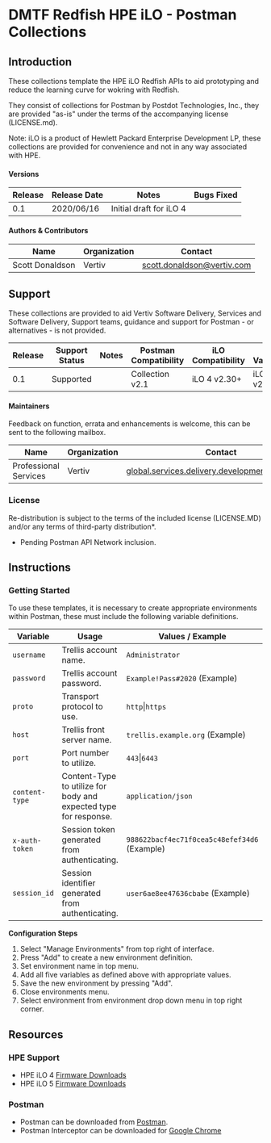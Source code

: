 # DMTF Redfish HPE iLO - Postman Collections

## Introduction

These collections template the HPE iLO Redfish APIs to aid prototyping and reduce the learning curve for wokring with Redfish.

They consist of collections for Postman by Postdot Technologies, Inc., they are provided "as-is" under the terms of the accompanying license (LICENSE.md).

Note: iLO is a product of Hewlett Packard Enterprise Development LP, these collections are provided for convenience and not in any way associated with HPE.

#### Versions
| Release   | Release Date      | Notes             | Bugs Fixed    |
|-----------|-------------------|-------------------|---------------|
| 0.1 			| 2020/06/16				|Initial draft for iLO 4  | |

#### Authors & Contributors
| Name                 | Organization      | Contact                                                          |
|----------------------|-------------------|------------------------------------------------------------------|
| Scott Donaldson      | Vertiv            | scott.donaldson@vertiv.com                |

## Support

These collections are provided to aid Vertiv Software Delivery, Services and
Software Delivery, Support teams, guidance and support for Postman - or
alternatives - is not provided.

| Release   | Support Status      | Notes             | Postman Compatibility    | iLO Compatibility | iLO Validated |
|-----------|-------------------|-------------------|---------------|----------------------|--------|
| 0.1 			| Supported | | Collection v2.1 | iLO 4 v2.30+ | iLO 4 v2.73 |

#### Maintainers

Feedback on function, errata and enhancements is welcome, this can be sent to the following mailbox.


| Name                 | Organization      | Contact                                                          |
|----------------------|-------------------|------------------------------------------------------------------|
| Professional Services     | Vertiv            | global.services.delivery.development@vertiv.com                |

### License

Re-distribution is subject to the terms of the included license (LICENSE.MD) and/or any terms of third-party distribution*.
* Pending Postman API Network inclusion.

## Instructions

### Getting Started

To use these templates, it is necessary to create appropriate environments
within Postman, these must include the following variable definitions.

| Variable | Usage | Values / Example | Required? |
|----------|-------|--------|-----------|
| `username` | Trellis account name. | `Administrator` | Yes |
| `password` | Trellis account password. | `Example!Pass#2020` (Example) | Yes |
|	`proto` | Transport protocol to use. | `http`\|`https` | Yes |
|	`host` | Trellis front server name. | `trellis.example.org` (Example) | Yes |
|	`port` | Port number to utilize. | `443`\|`6443` | Yes |
| `content-type` | Content-Type to utilize for body and expected type for response. | `application/json` | Yes |
| `x-auth-token` | Session token generated from authenticating. | `988622bacf4ec71f0cea5c48efef34d6` (Example) | Yes |
| `session_id` | Session identifier generated from authenticating. | `user6ae8ee47636cbabe` (Example) | No |

**Configuration Steps**
1. Select "Manage Environments" from top right of interface.
2. Press "Add" to create a new environment definition.
3. Set environment name in top menu.
4. Add all five variables as defined above with appropriate values.
5. Save the new environment by pressing "Add".
6. Close environments menu.
7. Select environment from environment drop down menu in top right corner.

## Resources
### HPE Support
* HPE iLO 4 [Firmware Downloads](https://support.hpe.com/hpesc/public/km/product/1009143853/Product#t=All&sort=relevancy&numberOfResults=25)
* HPE iLO 5 [Firmware Downloads](https://support.hpe.com/hpesc/public/km/product/1010145741/hpe-integrated-lights-out-5--ilo-5--firmware-for-hpe-gen10-servers?ismnp=0&l5oid=1010145467#t=DriversandSoftware&sort=relevancy&layout=table&numberOfResults=25&f:@kmswsoftwaretypekey=[swt8000029]&hpe=1)

### Postman

* Postman can be downloaded from [Postman](https://www.getpostman.com/apps).
* Postman Interceptor can be downloaded for [Google Chrome](https://chrome.google.com/webstore/detail/postman-interceptor/aicmkgpgakddgnaphhhpliifpcfhicfo/)
